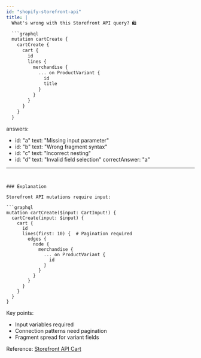 ```yaml
---
id: "shopify-storefront-api"
title: |
  What's wrong with this Storefront API query? 🛍️

  ```graphql
  mutation cartCreate {
    cartCreate {
      cart {
        id
        lines {
          merchandise {
            ... on ProductVariant {
              id
              title
            }
          }
        }
      }
    }
  }
  ```
answers:
  - id: "a"
    text: "Missing input parameter"
  - id: "b"
    text: "Wrong fragment syntax"
  - id: "c"
    text: "Incorrect nesting"
  - id: "d"
    text: "Invalid field selection"
correctAnswer: "a"
---
```


### Explanation

Storefront API mutations require input:

```graphql
mutation cartCreate($input: CartInput!) {
  cartCreate(input: $input) {
    cart {
      id
      lines(first: 10) {  # Pagination required
        edges {
          node {
            merchandise {
              ... on ProductVariant {
                id
              }
            }
          }
        }
      }
    }
  }
}
```

Key points:
- Input variables required
- Connection patterns need pagination
- Fragment spread for variant fields

Reference: [Storefront API Cart](https://shopify.dev/api/storefront/2024-01/mutations/cartCreate) 
